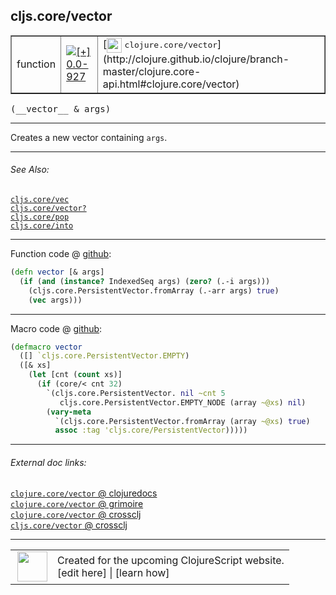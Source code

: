 ## cljs.core/vector



 <table border="1">
<tr>
<td>function</td>
<td><a href="https://github.com/cljsinfo/cljs-api-docs/tree/0.0-927"><img valign="middle" alt="[+] 0.0-927" title="Added in 0.0-927" src="https://img.shields.io/badge/+-0.0--927-lightgrey.svg"></a> </td>
<td>
[<img height="24px" valign="middle" src="http://i.imgur.com/1GjPKvB.png"> <samp>clojure.core/vector</samp>](http://clojure.github.io/clojure/branch-master/clojure.core-api.html#clojure.core/vector)
</td>
</tr>
</table>


 <samp>
(__vector__ & args)<br>
</samp>

---

Creates a new vector containing `args`.

---


###### See Also:

[`cljs.core/vec`](cljs.core_vec.md)<br>
[`cljs.core/vector?`](cljs.core_vectorQMARK.md)<br>
[`cljs.core/pop`](cljs.core_pop.md)<br>
[`cljs.core/into`](cljs.core_into.md)<br>

---




Function code @ [github](https://github.com/clojure/clojurescript/blob/r2134/src/cljs/cljs/core.cljs#L3434-L3437):

```clj
(defn vector [& args]
  (if (and (instance? IndexedSeq args) (zero? (.-i args)))
    (cljs.core.PersistentVector.fromArray (.-arr args) true)
    (vec args)))
```

<!--
Repo - tag - source tree - lines:

 <pre>
clojurescript @ r2134
└── src
    └── cljs
        └── cljs
            └── <ins>[core.cljs:3434-3437](https://github.com/clojure/clojurescript/blob/r2134/src/cljs/cljs/core.cljs#L3434-L3437)</ins>
</pre>

-->

---

Macro code @ [github](https://github.com/clojure/clojurescript/blob/r2134/src/clj/cljs/core.clj#L1308-L1317):

```clj
(defmacro vector
  ([] `cljs.core.PersistentVector.EMPTY)
  ([& xs]
    (let [cnt (count xs)]
      (if (core/< cnt 32)
        `(cljs.core.PersistentVector. nil ~cnt 5
           cljs.core.PersistentVector.EMPTY_NODE (array ~@xs) nil)
        (vary-meta
          `(cljs.core.PersistentVector.fromArray (array ~@xs) true)
          assoc :tag 'cljs.core/PersistentVector)))))
```

<!--
Repo - tag - source tree - lines:

 <pre>
clojurescript @ r2134
└── src
    └── clj
        └── cljs
            └── <ins>[core.clj:1308-1317](https://github.com/clojure/clojurescript/blob/r2134/src/clj/cljs/core.clj#L1308-L1317)</ins>
</pre>
-->

---


###### External doc links:

[`clojure.core/vector` @ clojuredocs](http://clojuredocs.org/clojure.core/vector)<br>
[`clojure.core/vector` @ grimoire](http://conj.io/store/v1/org.clojure/clojure/1.7.0-beta3/clj/clojure.core/vector/)<br>
[`clojure.core/vector` @ crossclj](http://crossclj.info/fun/clojure.core/vector.html)<br>
[`cljs.core/vector` @ crossclj](http://crossclj.info/fun/cljs.core.cljs/vector.html)<br>

---

 <table>
<tr><td>
<img valign="middle" align="right" width="48px" src="http://i.imgur.com/Hi20huC.png">
</td><td>
Created for the upcoming ClojureScript website.<br>
[edit here] | [learn how]
</td></tr></table>

[edit here]:https://github.com/cljsinfo/cljs-api-docs/blob/master/cljsdoc/cljs.core_vector.cljsdoc
[learn how]:https://github.com/cljsinfo/cljs-api-docs/wiki/cljsdoc-files

<!--

This information was too distracting to show to readers, but I'll leave it
commented here since it is helpful to:

- pretty-print the data used to generate this document
- and show how to retrieve that data



The API data for this symbol:

```clj
{:description "Creates a new vector containing `args`.",
 :ns "cljs.core",
 :name "vector",
 :signature ["[& args]"],
 :history [["+" "0.0-927"]],
 :type "function",
 :related ["cljs.core/vec"
           "cljs.core/vector?"
           "cljs.core/pop"
           "cljs.core/into"],
 :full-name-encode "cljs.core_vector",
 :source {:code "(defn vector [& args]\n  (if (and (instance? IndexedSeq args) (zero? (.-i args)))\n    (cljs.core.PersistentVector.fromArray (.-arr args) true)\n    (vec args)))",
          :title "Function code",
          :repo "clojurescript",
          :tag "r2134",
          :filename "src/cljs/cljs/core.cljs",
          :lines [3434 3437]},
 :extra-sources [{:code "(defmacro vector\n  ([] `cljs.core.PersistentVector.EMPTY)\n  ([& xs]\n    (let [cnt (count xs)]\n      (if (core/< cnt 32)\n        `(cljs.core.PersistentVector. nil ~cnt 5\n           cljs.core.PersistentVector.EMPTY_NODE (array ~@xs) nil)\n        (vary-meta\n          `(cljs.core.PersistentVector.fromArray (array ~@xs) true)\n          assoc :tag 'cljs.core/PersistentVector)))))",
                  :title "Macro code",
                  :repo "clojurescript",
                  :tag "r2134",
                  :filename "src/clj/cljs/core.clj",
                  :lines [1308 1317]}],
 :full-name "cljs.core/vector",
 :clj-symbol "clojure.core/vector"}

```

Retrieve the API data for this symbol:

```clj
;; from Clojure REPL
(require '[clojure.edn :as edn])
(-> (slurp "https://raw.githubusercontent.com/cljsinfo/cljs-api-docs/catalog/cljs-api.edn")
    (edn/read-string)
    (get-in [:symbols "cljs.core/vector"]))
```

-->
